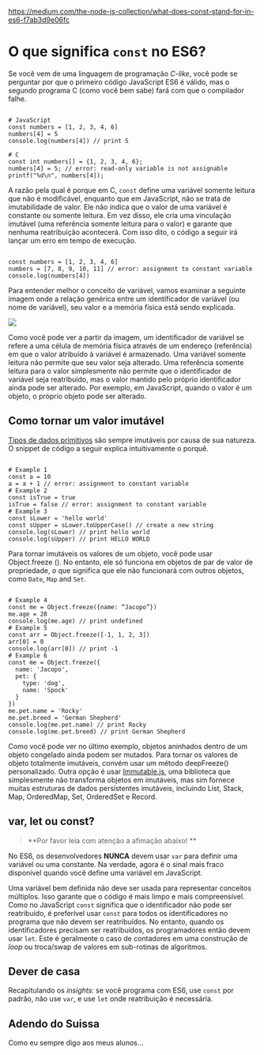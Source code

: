 https://medium.com/the-node-js-collection/what-does-const-stand-for-in-es6-f7ab3d9e06fc

# O que significa `const` no ES6?


Se você vem de uma linguagem de programação *C-like*, você pode se perguntar por que o primeiro código JavaScript ES6 é válido, mas o segundo programa C (como você bem sabe) fará com que o compilador falhe.

```

# JavaScript
const numbers = [1, 2, 3, 4, 6]
numbers[4] = 5
console.log(numbers[4]) // print 5 

# C
const int numbers[] = {1, 2, 3, 4, 6};
numbers[4] = 5; // error: read-only variable is not assignable
printf("%d\n", numbers[4]); 

```

A razão pela qual é porque em C, `const` define uma variável somente leitura que não é modificável, enquanto que em JavaScript, não se trata de imutabilidade de valor. Ele não indica que o valor de uma variável é constante ou somente leitura. Em vez disso, ele cria uma vinculação imutável (uma referência somente leitura para o valor) e garante que nenhuma reatribuição acontecerá. Com isso dito, o código a seguir irá lançar um erro em tempo de execução.

```

const numbers = [1, 2, 3, 4, 6]
numbers = [7, 8, 9, 10, 11] // error: assignment to constant variable
console.log(numbers[4])

```


Para entender melhor o conceito de variável, vamos examinar a seguinte imagem onde a relação genérica entre um identificador de variável (ou nome de variável), seu valor e a memória física está sendo explicada.

![](https://cdn-images-1.medium.com/max/800/1*Rl6eVEft2iRERw3VbEkzRw.png)

Como você pode ver a partir da imagem, um identificador de variável se refere a uma célula de memória física através de um endereço (referência) em que o valor atribuído à variável é armazenado. Uma variável somente leitura não permite que seu valor seja alterado. Uma referência somente leitura para o valor simplesmente não permite que o identificador de variável seja reatribuído, mas o valor mantido pelo próprio identificador ainda pode ser alterado. Por exemplo, em JavaScript, quando o valor é um objeto, o próprio objeto pode ser alterado.

## Como tornar um valor imutável


[Tipos de dados primitivos](https://developer.mozilla.org/en-US/docs/Web/JavaScript/Data_structures) são sempre imutáveis ​​por causa de sua natureza. O snippet de código a seguir explica intuitivamente o porquê.


```

# Example 1
const a = 10
a = a + 1 // error: assignment to constant variable
# Example 2
const isTrue = true
isTrue = false // error: assignment to constant variable
# Example 3
const sLower = 'hello world'
const sUpper = sLower.toUpperCase() // create a new string
console.log(sLower) // print hello world
console.log(sUpper) // print HELLO WORLD

```


Para tornar imutáveis ​​os valores de um objeto, você pode usar Object.freeze (). No entanto, ele só funciona em objetos de par de valor de propriedade, o que significa que ele não funcionará com outros objetos, como `Date`, `Map` and `Set`.

```

# Example 4
const me = Object.freeze({name: “Jacopo”})
me.age = 28
console.log(me.age) // print undefined
# Example 5
const arr = Object.freeze([-1, 1, 2, 3])
arr[0] = 0
console.log(arr[0]) // print -1
# Example 6
const me = Object.freeze({
  name: 'Jacopo', 
  pet: {
    type: 'dog',
    name: 'Spock'
  }
})
me.pet.name = 'Rocky'
me.pet.breed = 'German Shepherd'
console.log(me.pet.name) // print Rocky
console.log(me.pet.breed) // print German Shepherd

```

Como você pode ver no último exemplo, objetos aninhados dentro de um objeto congelado ainda podem ser mutados. Para tornar os valores de objeto totalmente imutáveis, convém usar um método deepFreeze() personalizado. Outra opção é usar [Immutable.js](https://facebook.github.io/immutable-js/), uma biblioteca que simplesmente não transforma objetos em imutáveis, mas sim fornece muitas estruturas de dados persistentes imutáveis, incluindo List, Stack, Map, OrderedMap, Set, OrderedSet e Record.



## var, let ou const?

> **Por favor leia com atenção a afimação abaixo! **

No ES6, os desenvolvedores **NUNCA** devem usar `var` para definir uma variável ou uma constante. Na verdade, agora é o sinal mais fraco disponível quando você define uma variável em JavaScript.



Uma variável bem definida não deve ser usada para representar conceitos múltiplos. Isso garante que o código é mais limpo e mais compreensível. Como no JavaScript `const` significa que o identificador não pode ser reatribuído, é preferível usar `const` para todos os identificadores no programa que não devem ser reatribuídos. No entanto, quando os identificadores precisam ser reatribuídos, os programadores então devem usar `let`. Este é geralmente o caso de contadores em uma construção de *loop* ou troca/swap de valores em sub-rotinas de algoritmos.


## Dever de casa

Recapitulando os *insights*: se você programa com ES6, use `const` por padrão, não use `var`, e use `let` onde reatribuição é necessária.



## Adendo do Suissa


Como eu sempre digo aos meus alunos...